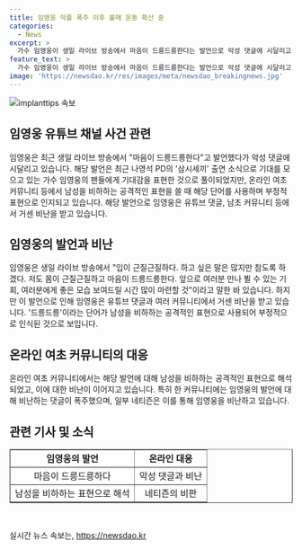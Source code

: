 ```yaml
---
title: 임영웅 악플 폭주 이후 불매 운동 확산 중
categories:
  - News
excerpt: >
  가수 임영웅이 생일 라이브 방송에서 마음이 드릉드릉한다는 발언으로 악성 댓글에 시달리고 있다. 이 발언은 나영석 PD의 삼시세끼 출연 기대감을 표현한 것으로 알려졌지만, 여초 커뮤니티에서는 남성을 비하하는 표현으로 해석되고 있다. 이에 임영웅은 논란에 휩싸이고 있으며, 댓글과 커뮤니티에서 비난을 받고 있는 상황이다.
feature_text: >
  가수 임영웅이 생일 라이브 방송에서 마음이 드릉드릉한다는 발언으로 악성 댓글에 시달리고 있다. 이 발언은 나영석 PD의 삼시세끼 출연 기대감을 표현한 것으로 알려졌지만, 여초 커뮤니티에서는 남성을 비하하는 표현으로 해석되고 있다. 이에 임영웅은 논란에 휩싸이고 있으며, 댓글과 커뮤니티에서 비난을 받고 있는 상황이다.
image: 'https://newsdao.kr/res/images/meta/newsdao_breakingnews.jpg'
---
```


<p><img src="https://newsdao.kr/res/images/meta/newsdao_breakingnews.jpg" alt="implanttips 속보" /></p>

<h2 data-ke-size="size26">임영웅 유튜브 채널 사건 관련</h2>

<p data-ke-size="size16">임영웅은 최근 생일 라이브 방송에서 "마음이 드릉드릉한다"고 발언했다가 악성 댓글에 시달리고 있습니다. 해당 발언은 최근 나영석 PD의 '삼시세끼' 출연 소식으로 기대를 모으고 있는 가수 임영웅의 팬들에게 기대감을 표현한 것으로 풀이되었지만, 온라인 여초 커뮤니티 등에서 남성을 비하하는 공격적인 표현을 쓸 때 해당 단어를 사용하며 부정적 표현으로 인지되고 있습니다. 해당 발언으로 임영웅은 유튜브 댓글, 남초 커뮤니티 등에서 거센 비난을 받고 있습니다.</p>

<h2 data-ke-size="size26">임영웅의 발언과 비난</h2>

<p data-ke-size="size16">임영웅은 생일 라이브 방송에서 "입이 근질근질하다. 하고 싶은 말은 많지만 참도록 하겠다. 저도 몸이 근질근질하고 마음이 드릉드릉한다. 앞으로 여러분 만나 뵐 수 있는 기회, 여러분에게 좋은 모습 보여드릴 시간 많이 마련할 것"이라고 말한 바 있습니다. 하지만 이 발언으로 인해 임영웅은 유튜브 댓글과 여러 커뮤니티에서 거센 비난을 받고 있습니다. '드릉드릉'이라는 단어가 남성을 비하하는 공격적인 표현으로 사용되어 부정적으로 인식된 것으로 보입니다.</p>

<h2 data-ke-size="size26">온라인 여초 커뮤니티의 대응</h2>

<p data-ke-size="size16">온라인 여초 커뮤니티에서는 해당 발언에 대해 남성을 비하하는 공격적인 표현으로 해석되었고, 이에 대한 비난이 이어지고 있습니다. 특히 한 커뮤니티에는 임영웅의 발언에 대해 비난하는 댓글이 폭주했으며, 일부 네티즌은 이를 통해 임영웅을 비난하고 있습니다.</p>

<h2 data-ke-size="size26">관련 기사 및 소식</h2>

<table style="width: 100%;" border="1">
<tbody>
<tr>
<td style="text-align: center; height: 17px;"><b>임영웅의 발언</b></td>
<td style="text-align: center; height: 17px;"><b>온라인 대응</b></td>
</tr>
<tr>
<td style="text-align: center; height: 17px;">마음이 드릉드릉하다</td>
<td style="text-align: center; height: 17px;">악성 댓글과 비난</td>
</tr>
<tr>
<td style="text-align: center; height: 17px;">남성을 비하하는 표현으로 해석</td>
<td style="text-align: center; height: 17px;">네티즌의 비판</td>
</tr>
</tbody>
</table>

<p data-ke-size="size16">&nbsp;</p>
실시간 뉴스 속보는, <a href="https://newsdao.kr" rel="dofollow">https://newsdao.kr</a>


